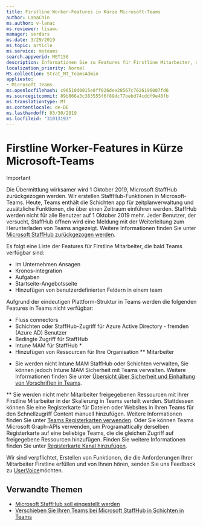 ```yaml
---
title: Firstline Worker-Features in Kürze Microsoft-Teams
author: LanaChin
ms.author: v-lanac
ms.reviewer: lisawu
manager: serdars
ms.date: 3/29/2019
ms.topic: article
ms.service: msteams
search.appverid: MET150
description: Informationen Sie zu Features für Firstline Mitarbeiter, die in Kürze zur Verfügung, die Microsoft-Teams sind.
localization_priority: Normal
MS.collection: Strat_MT_TeamsAdmin
appliesto:
- Microsoft Teams
ms.openlocfilehash: c96510d0015e8ff026dee28567c7626196007fd6
ms.sourcegitcommit: 89b866a3c383555f6f89dc77bebd74cddf9e40fb
ms.translationtype: MT
ms.contentlocale: de-DE
ms.lasthandoff: 03/30/2019
ms.locfileid: "31013193"
---
```

# <a name="firstline-worker-features-coming-soon-to-microsoft-teams"></a>Firstline Worker-Features in Kürze Microsoft-Teams

> [!IMPORTANT]
> Die Übermittlung wirksamer wird 1 Oktober 2019, Microsoft StaffHub zurückgezogen werden. Wir erstellen StaffHub-Funktionen in Microsoft-Teams. Heute, Teams enthält die Schichten app für zeitplanverwaltung und zusätzliche Funktionen, die über einen Zeitraum einführen werden. StaffHub werden nicht für alle Benutzer auf 1 Oktober 2019 mehr. Jeder Benutzer, der versucht, StaffHub öffnen wird eine Meldung mit der Weiterleitung zum Herunterladen von Teams angezeigt. Weitere Informationen finden Sie unter [Microsoft StaffHub zurückgezogen werden](microsoft-staffhub-to-be-retired.md).

Es folgt eine Liste der Features für Firstline Mitarbeiter, die bald Teams verfügbar sind:

- Im Unternehmen Ansagen
- Kronos-integration
- Aufgaben
- Startseite-Angebotsseite
- Hinzufügen von benutzerdefinierten Feldern in einem team

Aufgrund der eindeutigen Plattform-Struktur in Teams werden die folgenden Features in Teams nicht verfügbar:

- Fluss connectors
- Schichten oder StaffHub-Zugriff für Azure Active Directory - fremden (Azure AD) Benutzer
- Bedingte Zugriff für StaffHub
- Intune MAM für StaffHub *
- Hinzufügen von Ressourcen für Ihre Organisation ** Mitarbeiter

* Sie werden nicht Intune MAM StaffHub oder Schichten verwalten, Sie können jedoch Intune MAM Sicherheit mit Teams verwalten. Weitere Informationen finden Sie unter [Übersicht über Sicherheit und Einhaltung von Vorschriften in Teams](../../security-compliance-overview.md).

** Sie werden nicht mehr Mitarbeiter freigegebenen Ressourcen mit Ihrer Firstline Mitarbeiter in der Skalierung in Teams verteilt werden. Stattdessen können Sie eine Registerkarte für Dateien oder Websites in Ihren Teams für den Schnellzugriff Content manuell hinzufügen. Weitere Informationen finden Sie unter [Teams Registerkarten verwenden](https://office365adoption.com/microsoft-teams-tabs/). Oder Sie können Teams Microsoft Graph-APIs verwenden, um Programattically derselben Registerkarte auf eine beliebige Teams, die die gleichen Zugriff auf freigegebene Ressourcen hinzufügen. Finden Sie weitere Informationen finden Sie unter [Registerkarte Kanal hinzufügen](https://docs.microsoft.com/graph/api/teamstab-add?view=graph-rest-1.0).

Wir sind verpflichtet, Erstellen von Funktionen, die die Anforderungen Ihrer Mitarbeiter Firstline erfüllen und von Ihnen hören, senden Sie uns Feedback zu [UserVoice](https://microsoftteams.uservoice.com/forums/555103-public-preview/category/182881-developer-platform)möchten.

## <a name="related-topics"></a>Verwandte Themen

- [Microsoft StaffHub soll eingestellt werden](microsoft-staffhub-to-be-retired.md)
- [Verschieben Sie Ihren Teams bei Microsoft StaffHub in Schichten in Teams](move-staffhub-teams-to-shifts-in-teams.md)